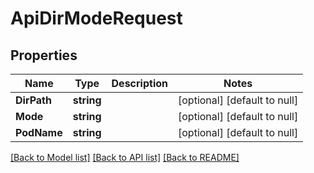 # ApiDirModeRequest

## Properties
Name | Type | Description | Notes
------------ | ------------- | ------------- | -------------
**DirPath** | **string** |  | [optional] [default to null]
**Mode** | **string** |  | [optional] [default to null]
**PodName** | **string** |  | [optional] [default to null]

[[Back to Model list]](../README.md#documentation-for-models) [[Back to API list]](../README.md#documentation-for-api-endpoints) [[Back to README]](../README.md)


